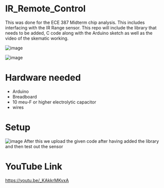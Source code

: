 # IR_Remote_Control

This was done for the ECE 387 Midterm chip analysis. This includes interfacing with the IR Range sensor.
This repo will include the library that needs to be added, C code along with the Arduino sketch as well as the video of the skematic working.

![image](https://user-images.githubusercontent.com/92557357/164129747-47c8e864-e0c1-4527-aa56-03834894b939.png)

![image](https://user-images.githubusercontent.com/92557357/164129774-00589031-a636-4ab5-9f51-88805c83de9c.png)


# Hardware needed

* Arduino
* Breadboard
* 10 meu-F or higher electrolytic capacitor
* wires

# Setup
![image](https://user-images.githubusercontent.com/92557357/164130168-2c5f0d53-a882-4ae4-a396-1ba7cbdb6d49.png)
After this we upload the given code after having added the library and then test out the sensor

# YouTube Link
https://youtu.be/_KAkkrMKvxA
